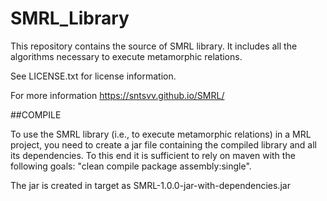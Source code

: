 # SMRL_Library
This repository contains the source of SMRL library. 
It includes all the algorithms necessary to execute metamorphic relations.

See LICENSE.txt for license information.

For more information https://sntsvv.github.io/SMRL/

##COMPILE

To use the SMRL library (i.e., to execute metamorphic relations) in a MRL project, you need to create a jar file containing the compiled library and all its dependencies. To this end it is sufficient to rely on maven with the following goals: "clean compile package assembly:single".

The jar is created in target as SMRL-1.0.0-jar-with-dependencies.jar
